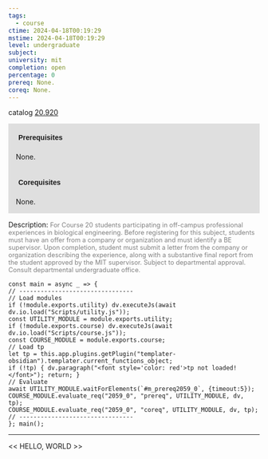 ```yaml
---
tags:
  - course
ctime: 2024-04-18T00:19:29
mstime: 2024-04-18T00:19:29
level: undergraduate
subject: 
university: mit
completion: open
percentage: 0
prereq: None.
coreq: None.
---
```


catalog [20.920](http://student.mit.edu/catalog/m20a.html#20.920)

<span style="display: block; padding: 15px; background-color: rgb(100, 100, 100, 0.2);"><font id="m_prereq2059_0" style="display: block; font-family: Arial, sans-serif; font-weight: bold; padding: 5px">Prerequisites</font><br><span id="prereq2059_0">None.</span></span>
<span style="display: block; padding: 15px; background-color: rgb(100, 100, 100, 0.2);"><font id="m_coreq2059_0" style="display: block; font-family: Arial, sans-serif; font-weight: bold; padding: 5px">Corequisites</font><br><span id="coreq2059_0">None.</span></span>

<font style="">Description:</font>
<font style="color: grey; font-size: 0.8rem;">For Course 20 students participating in off-campus professional experiences in biological engineering. Before registering for this subject, students must have an offer from a company or organization and must identify a BE supervisor. Upon completion, student must submit a letter from the company or organization describing the experience, along with a substantive final report from the student approved by the MIT supervisor. Subject to departmental approval. Consult departmental undergraduate office.</font>

```dataviewjs
const main = async _ => {
// --------------------------------
// Load modules
if (!module.exports.utility) dv.executeJs(await dv.io.load("Scripts/utility.js"));
const UTILITY_MODULE = module.exports.utility;
if (!module.exports.course) dv.executeJs(await dv.io.load("Scripts/course.js"));
const COURSE_MODULE = module.exports.course;
// Load tp
let tp = this.app.plugins.getPlugin("templater-obsidian").templater.current_functions_object;
if (!tp) { dv.paragraph("<font style='color: red'>tp not loaded!</font>"); return; }
// Evaluate
await UTILITY_MODULE.waitForElements(`#m_prereq2059_0`, {timeout:5});
COURSE_MODULE.evaluate_req("2059_0", "prereq", UTILITY_MODULE, dv, tp);
COURSE_MODULE.evaluate_req("2059_0", "coreq", UTILITY_MODULE, dv, tp);
// --------------------------------
}; main();
```

---

<< HELLO, WORLD >>
